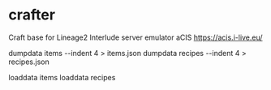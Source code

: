 # crafter
Craft base for Lineage2 Interlude server emulator aCIS https://acis.i-live.eu/


dumpdata items --indent 4 > items.json
dumpdata recipes --indent 4 > recipes.json

loaddata items
loaddata recipes